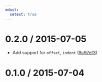 ```yaml
---
mdast:
  setext: true
---
```


<!--lint disable no-multiple-toplevel-headings-->

0.2.0 / 2015-07-05
==================

*   Add support for `offset`, `indent` ([9c97ef3](https://github.com/wooorm/mdast-util-position/commit/9c97ef3))

0.1.0 / 2015-07-04
==================
